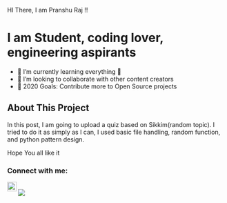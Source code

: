 HI There, I am Pranshu Raj !!

# I am Student, coding lover, engineering aspirants
- 🌱 I’m currently learning everything 🤣
- 👯 I’m looking to collaborate with other content creators
- 🥅 2020 Goals: Contribute more to Open Source projects

## About This Project
In this post, I am going to upload a quiz based on Sikkim(random topic).
I tried to do it as simply as I can, I used basic file handling, random function, and python pattern design.

Hope You all like it

### Connect with me:


[<img align="left" alt="codeSTACKr | Instagram" width="22px" src="https://cdn.jsdelivr.net/npm/simple-icons@v3/icons/instagram.svg" />][instagram] 
<br />
[<img src="https://img.icons8.com/color/48/000000/blogger.png"/></a>][blogger]

[instagram]: https://instagram.com/pranshu_raj12
[blogger]: http://pranshuraj12.blogspot.com

